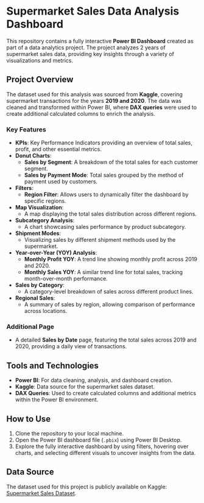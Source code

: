 # Supermarket Sales Data Analysis Dashboard

This repository contains a fully interactive **Power BI Dashboard** created as part of a data analytics project. The project analyzes 2 years of supermarket sales data, providing key insights through a variety of visualizations and metrics.

## Project Overview

The dataset used for this analysis was sourced from **Kaggle**, covering supermarket transactions for the years **2019 and 2020**. The data was cleaned and transformed within Power BI, where **DAX queries** were used to create additional calculated columns to enrich the analysis.

### Key Features
- **KPIs**: Key Performance Indicators providing an overview of total sales, profit, and other essential metrics.
- **Donut Charts**:
  - **Sales by Segment**: A breakdown of the total sales for each customer segment.
  - **Sales by Payment Mode**: Total sales grouped by the method of payment used by customers.
- **Filters**:
  - **Region Filter**: Allows users to dynamically filter the dashboard by specific regions.
- **Map Visualization**:
  - A map displaying the total sales distribution across different regions.
- **Subcategory Analysis**:
  - A chart showcasing sales performance by product subcategory.
- **Shipment Modes**:
  - Visualizing sales by different shipment methods used by the supermarket.
- **Year-over-Year (YOY) Analysis**:
  - **Monthly Profit YOY**: A trend line showing monthly profit across 2019 and 2020.
  - **Monthly Sales YOY**: A similar trend line for total sales, tracking month-over-month performance.
- **Sales by Category**:
  - A category-level breakdown of sales across different product lines.
- **Regional Sales**:
  - A summary of sales by region, allowing comparison of performance across locations.

### Additional Page
- A detailed **Sales by Date** page, featuring the total sales across 2019 and 2020, providing a daily view of transactions.

## Tools and Technologies
- **Power BI**: For data cleaning, analysis, and dashboard creation.
- **Kaggle**: Data source for the supermarket sales dataset.
- **DAX Queries**: Used to create calculated columns and additional metrics within the Power BI environment.

## How to Use
1. Clone the repository to your local machine.
2. Open the Power BI dashboard file (`.pbix`) using Power BI Desktop.
3. Explore the fully interactive dashboard by using filters, hovering over charts, and selecting different visuals to uncover insights from the data.

## Data Source
The dataset used for this project is publicly available on Kaggle: [Supermarket Sales Dataset](https://www.kaggle.com/).
